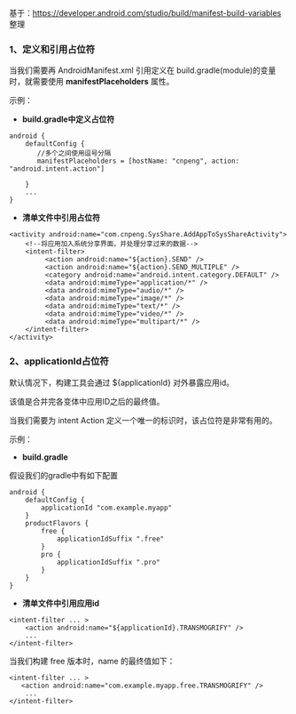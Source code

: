 基于：https://developer.android.com/studio/build/manifest-build-variables 整理


### 1、定义和引用占位符
当我们需要再 AndroidManifest.xml 引用定义在 build.gradle(module)的变量时，就需要使用 **manifestPlaceholders** 属性。

示例：

*  **build.gradle中定义占位符** 
```
android {
    defaultConfig {
       //多个之间使用逗号分隔
       manifestPlaceholders = [hostName: "cnpeng", action: "android.intent.action"]

    }
    ...
}
```
*  **清单文件中引用占位符**

```
<activity android:name="com.cnpeng.SysShare.AddAppToSysShareActivity">
    <!--将应用加入系统分享界面，并处理分享过来的数据-->
    <intent-filter>
         <action android:name="${action}.SEND" />
         <action android:name="${action}.SEND_MULTIPLE" />
         <category android:name="android.intent.category.DEFAULT" />
         <data android:mimeType="application/*" />
         <data android:mimeType="audio/*" />
         <data android:mimeType="image/*" />
         <data android:mimeType="text/*" />
         <data android:mimeType="video/*" />
         <data android:mimeType="multipart/*" />
    </intent-filter>
</activity>
``` 

### 2、applicationId占位符

默认情况下，构建工具会通过 ${applicationId} 对外暴露应用id。

该值是合并完各变体中应用ID之后的最终值。

当我们需要为 intent Action 定义一个唯一的标识时，该占位符是非常有用的。

示例：
*  **build.gradle** 

假设我们的gradle中有如下配置
```
android {
    defaultConfig {
        applicationId "com.example.myapp"
    }
    productFlavors {
        free {
            applicationIdSuffix ".free"
        }
        pro {
            applicationIdSuffix ".pro"
        }
    }
}
```

*  **清单文件中引用应用id** 

```
<intent-filter ... >
    <action android:name="${applicationId}.TRANSMOGRIFY" />
    ...
</intent-filter>
```

当我们构建 free 版本时，name 的最终值如下：

```
<intent-filter ... >
   <action android:name="com.example.myapp.free.TRANSMOGRIFY" />
    ...
</intent-filter>
```
